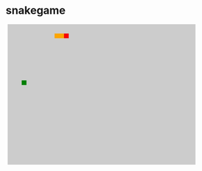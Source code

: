 # snakegame
![image](https://github.com/song285/images/blob/master/QQ%E6%88%AA%E5%9B%BE20191206141148.jpg)
